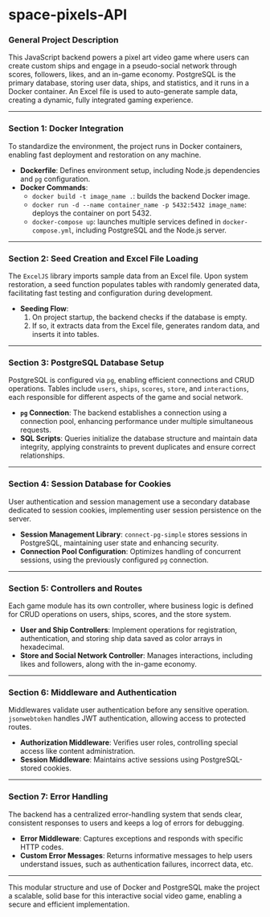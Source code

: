 # space-pixels-API

### General Project Description

This JavaScript backend powers a pixel art video game where users can create custom ships and engage in a pseudo-social network through scores, followers, likes, and an in-game economy. PostgreSQL is the primary database, storing user data, ships, and statistics, and it runs in a Docker container. An Excel file is used to auto-generate sample data, creating a dynamic, fully integrated gaming experience.

---

### Section 1: Docker Integration

To standardize the environment, the project runs in Docker containers, enabling fast deployment and restoration on any machine.

- **Dockerfile**: Defines environment setup, including Node.js dependencies and `pg` configuration.
- **Docker Commands**:
  - `docker build -t image_name .`: builds the backend Docker image.
  - `docker run -d --name container_name -p 5432:5432 image_name`: deploys the container on port 5432.
  - `docker-compose up`: launches multiple services defined in `docker-compose.yml`, including PostgreSQL and the Node.js server.

---

### Section 2: Seed Creation and Excel File Loading

The `ExcelJS` library imports sample data from an Excel file. Upon system restoration, a seed function populates tables with randomly generated data, facilitating fast testing and configuration during development.

- **Seeding Flow**: 
  1. On project startup, the backend checks if the database is empty.
  2. If so, it extracts data from the Excel file, generates random data, and inserts it into tables.

---

### Section 3: PostgreSQL Database Setup

PostgreSQL is configured via `pg`, enabling efficient connections and CRUD operations. Tables include `users`, `ships`, `scores`, `store`, and `interactions`, each responsible for different aspects of the game and social network.

- **`pg` Connection**: The backend establishes a connection using a connection pool, enhancing performance under multiple simultaneous requests.
- **SQL Scripts**: Queries initialize the database structure and maintain data integrity, applying constraints to prevent duplicates and ensure correct relationships.

---

### Section 4: Session Database for Cookies

User authentication and session management use a secondary database dedicated to session cookies, implementing user session persistence on the server.

- **Session Management Library**: `connect-pg-simple` stores sessions in PostgreSQL, maintaining user state and enhancing security.
- **Connection Pool Configuration**: Optimizes handling of concurrent sessions, using the previously configured `pg` connection.

---

### Section 5: Controllers and Routes

Each game module has its own controller, where business logic is defined for CRUD operations on users, ships, scores, and the store system. 

- **User and Ship Controllers**: Implement operations for registration, authentication, and storing ship data saved as color arrays in hexadecimal.
- **Store and Social Network Controller**: Manages interactions, including likes and followers, along with the in-game economy.

---

### Section 6: Middleware and Authentication

Middlewares validate user authentication before any sensitive operation. `jsonwebtoken` handles JWT authentication, allowing access to protected routes.

- **Authorization Middleware**: Verifies user roles, controlling special access like content administration.
- **Session Middleware**: Maintains active sessions using PostgreSQL-stored cookies.

---

### Section 7: Error Handling

The backend has a centralized error-handling system that sends clear, consistent responses to users and keeps a log of errors for debugging.

- **Error Middleware**: Captures exceptions and responds with specific HTTP codes.
- **Custom Error Messages**: Returns informative messages to help users understand issues, such as authentication failures, incorrect data, etc.

---

This modular structure and use of Docker and PostgreSQL make the project a scalable, solid base for this interactive social video game, enabling a secure and efficient implementation.
